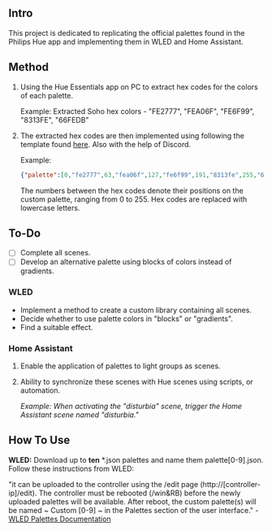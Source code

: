 ## Intro

This project is dedicated to replicating the official palettes found in the Philips Hue app and implementing them in WLED and Home Assistant.

## Method
1. Using the Hue Essentials app on PC to extract hex codes for the colors of each palette.

   Example: Extracted Soho hex colors - "FE2777", "FEA06F", "FE6F99", "8313FE", "66FEDB"

2. The extracted hex codes are then implemented using following the template found [here](https://kno.wled.ge/features/palettes/#custom-palettes). Also with the help of Discord.

   Example: 
   ```json
   {"palette":[0,"fe2777",63,"fea06f",127,"fe6f99",191,"8313fe",255,"66fedb"]}
   ```
   The numbers between the hex codes denote their positions on the custom palette, ranging from 0 to 255. Hex codes are replaced with lowercase letters.

## To-Do

- [ ] Complete all scenes.
- [ ] Develop an alternative palette using blocks of colors instead of gradients.

### WLED
- Implement a method to create a custom library containing all scenes.
- Decide whether to use palette colors in "blocks" or "gradients".
- Find a suitable effect.

### Home Assistant
1. Enable the application of palettes to light groups as scenes.
2. Ability to synchronize these scenes with Hue scenes using scripts, or automation. 

   *Example: When activating the "disturbia" scene, trigger the Home Assistant scene named "disturbia."*

## How To Use

**WLED:** Download up to **ten** *.json palettes and name them palette[0-9].json. Follow these instructions from WLED:

"it can be uploaded to the controller using the /edit page (http://[controller-ip]/edit). The controller must be rebooted (/win&RB) before the newly uploaded palettes will be available. After reboot, the custom palette(s) will be named ~ Custom [0-9] ~ in the Palettes section of the user interface." - [WLED Palettes Documentation](https://kno.wled.ge/features/palettes/#custom-palettes)
